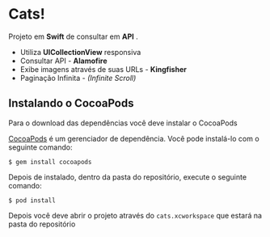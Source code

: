 # Cats!

Projeto em **Swift** de consultar em **API** .

 - Utiliza **UICollectionView** responsiva
 - Consultar API - **Alamofire**
 - Exibe imagens através de suas URLs - **Kingfisher**
 - Paginação Infinita - *(Infinite Scroll)*

## Instalando o CocoaPods

Para o download das dependências você deve instalar o CocoaPods

[CocoaPods](http://cocoapods.org/) é um gerenciador de dependência. Você pode instalá-lo com o seguinte comando:

    $ gem install cocoapods
Depois de instalado, dentro da pasta do repositório, execute o seguinte comando:

    $ pod install
Depois você deve abrir o projeto através do `cats.xcworkspace` que estará na pasta do repositório
